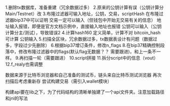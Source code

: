 1.删除tx数据库，准备重建（冗余数据过多）
2.原来的公钥计算有误（公钥计算分Main/Testnet）改
3.布隆过滤器可输入地址，公钥，交易，scriptHash
在布隆过滤器bip37中可以证明
交易一定可以输入（但钱包中开始无交易有关的信息）
地址输入报错，即便是官方文档示例中，直接输入地址也报错
公钥可以输入（公钥计算分主/测试），导致错误2
4.计算hash160
定义简单，计算不对
bitcoin_hash可计算
公钥输入
5.扫描全区块，冗余数据过多，tx数据表设计有问题（数据过多，字段过少先删除）
6.根据bip37增订条件，修改n_flags
8.在bip37精确控制段落中，修改布隆过滤器中的flags(默认flag无数据？？ 需要跟进)，和上一条不一样。
9.再扫描一轮（需要跟进）
10.script拼接
11.拆分script中的信息（vout）
12.f_realy也需调整

数据来源于比特币浏览器和自己准备的测试币，链头来自比特币测试浏览器
再次扫描后考虑重新存
尝试构建交易（需引入wallet模块）

构建api要在lib之下，为了代码结构的清晰单独建了一个api文件夹。注意加载路径和jni的写法